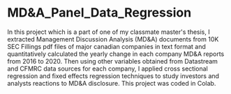 # MD&A_Panel_Data_Regression
In this project which is a part of one of my classmate master's thesis, I extracted Management Discussion Analysis (MD&A) documents from 10K SEC Fillings pdf files of major canadian companies in text format and quantitatively calculated the yearly change in each company MD&A reports from 2016 to 2020. Then using other variables obtained from Datastream and CFMRC data sources for each company, I applied cross sectional regression and fixed effects regression techniques to study investors and analysts reactions to MD&A disclosure.
This project was coded in Colab. 

